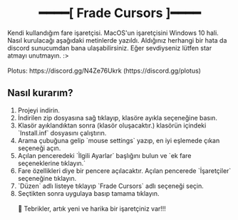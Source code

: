 <h1 align="center">━━━━[ Frade Cursors ]━━━━</h1>
Kendi kullandığım fare işaretçisi. MacOS'un işaretçisini Windows 10 hali. Nasıl kurulacağı aşağıdaki metinlerde yazıldı. Aldığınız herhangi bir hata da discord sunucumdan bana ulaşabilirsiniz. Eğer sevdiyseniz lütfen star atmayı unutmayın. :>
<br> <br>
Plotus: https://discord.gg/N4Ze76Ukrk (https://discord.gg/plotus)


## Nasıl kurarım?
<ol>
  <li>Projeyi indirin. </li>
  <li>İndirilen zip dosyasına sağ tıklayıp, klasöre ayıkla seçeneğine basın.</li>
  <li>Klasör ayıklandıktan sonra (klasör oluşacaktır.) klasörün içindeki `Install.inf` dosyasını çalıştırın.</li>
  <li>Arama çubuğuna gelip `mouse settings` yazıp, en iyi eşlemede çıkan seçeneği açın.</li>
  <li>Açılan penceredeki `Ìlgili Ayarlar` başlığını bulun ve `ek fare seçeneklerine tıklayın.`</li>
  <li>Fare özellikleri diye bir pencere açılacaktır. Açılan pencerede `İşaretçiler` seçeneğine tıklayın.</li>
  <li>`Düzen` adlı listeye tıklayıp `Frade Cursors` adlı seçeneği seçin.</li>
  <li> Seçtikten sonra uygulaya basıp tamama tıklayın.</li>
  <br>
  🎉 Tebrikler, artık yeni ve harika bir işaretçiniz var!!!
 </ol>

